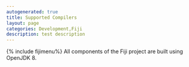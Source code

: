 ```yaml
---
autogenerated: true
title: Supported Compilers
layout: page
categories: Development,Fiji
description: test description
---
```


{% include fijimenu%}
All components of the Fiji project are built using OpenJDK 8.

 
